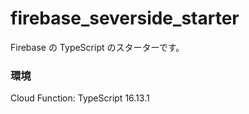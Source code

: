 # firebase_severside_starter

Firebase の TypeScript のスターターです。

### 環境
Cloud Function: TypeScript 16.13.1

## 